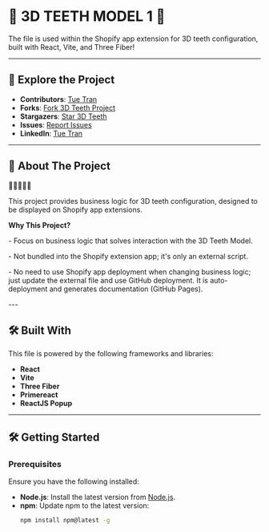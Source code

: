 # 🦷 3D TEETH MODEL 1 🦷 

The file is used within the Shopify app extension for 3D teeth configuration, built with React, Vite, and Three Fiber!

---

## 🚀 Explore the Project
- **Contributors**: [Tue Tran](https://linkedin.com/in/tuetran87)
- **Forks**: [Fork 3D Teeth Project](https://github.com/tuetd/teethDiamond3D/fork)
- **Stargazers**: [Star 3D Teeth](https://github.com/tuetd/teethDiamond3D/stargazers)
- **Issues**: [Report Issues](https://github.com/tuetd/teethDiamond3D/issues)
- **LinkedIn**: [Tue Tran](https://linkedin.com/in/tuetran87)

---

## 📖 About The Project

**🦷🦷🦷🦷🦷**

This project provides business logic for 3D teeth configuration, designed to be displayed on Shopify app extensions.

**Why This Project?**
<p>- Focus on business logic that solves interaction with the 3D Teeth Model.</p>
<p>- Not bundled into the Shopify extension app; it's only an external script.</p>
<p>- No need to use Shopify app deployment when changing business logic; just update the external file and use GitHub deployment. It is auto-deployment and generates documentation (GitHub Pages).</p>
---

## 🛠️ Built With
This file is powered by the following frameworks and libraries:
- **React**
- **Vite**
- **Three Fiber**
- **Primereact**
- **ReactJS Popup**

---

## 🛠️ Getting Started

### **Prerequisites**
Ensure you have the following installed:
- **Node.js**: Install the latest version from [Node.js](https://nodejs.org/).
- **npm**: Update npm to the latest version:
  ```bash
  npm install npm@latest -g
